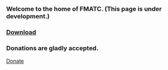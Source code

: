 ### Welcome to the home of FMATC. (This page is under development.)

### [Download](http://www.mediafire.com/download/08kmhbtbad8j78b/FMATC.zip)

### Donations are gladly accepted.
[Donate](https://www.paypal.com/cgi-bin/webscr?cmd=_s-xclick&hosted_button_id=TZ3DLLRSBBH5E)